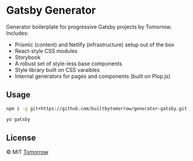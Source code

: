# Gatsby Generator

Generator boilerplate for progressive Gatsby projects by Tomorrow. Includes:

- Prismic (content) and Netlify (infrastructure) setup out of the box
- React-style CSS modules
- Storybook
- A robust set of style-less base components
- Style library built on CSS varaibles
- Internal generators for pages and components (built on Plop.js)

## Usage

```sh
npm i -g git+https://github.com/builtbytomorrow/generator-gatsby.git

yo gatsby
```

## License

© MIT [Tomorrow](https://www.builtbytomorrow.com)
